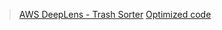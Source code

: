 > [AWS DeepLens - Trash Sorter](https://zacks.one/aws-deeplens-lab/#trash-sorter)
> [Optimized code](https://github.com/ZacksAmber/Trash-Sorter)
